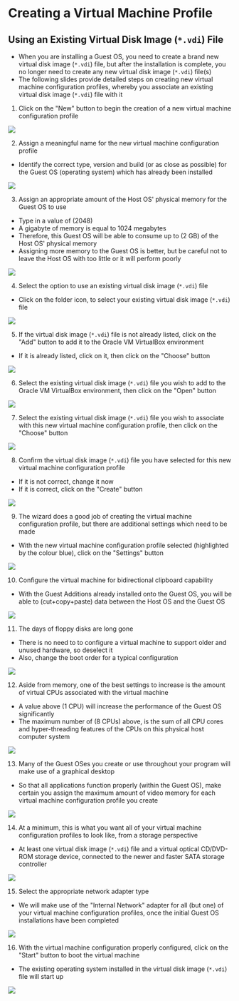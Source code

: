 # Creating a Virtual Machine Profile

## Using an Existing Virtual Disk Image (`*.vdi`) File

- When you are installing a Guest OS, you need to create a brand new virtual
  disk image (`*.vdi`) file, but after the installation is complete, you no
  longer need to create any new virtual disk image (`*.vdi`) file(s)
- The following slides provide detailed steps on creating new virtual machine
  configuration profiles, whereby you associate an existing virtual disk image
  (`*.vdi`) file with it

1. Click on the "New" button to begin the creation of a new virtual machine
   configuration profile

![](../../images/1/7.img-1.webp)

2. Assign a meaningful name for the new virtual machine configuration profile

- Identify the correct type, version and build (or as close as possible) for the
  Guest OS (operating system) which has already been installed

![](../../images/1/7.img-2.webp)

3. Assign an appropriate amount of the Host OS' physical memory for the Guest OS
   to use

- Type in a value of (2048)
- A gigabyte of memory is equal to 1024 megabytes
- Therefore, this Guest OS will be able to consume up to (2 GB) of the Host OS'
  physical memory
- Assigning more memory to the Guest OS is better, but be careful not to leave
  the Host OS with too little or it will perform poorly

![](../../images/1/7.img-3.webp)

4. Select the option to use an existing virtual disk image (`*.vdi`) file

- Click on the folder icon, to select your existing virtual disk image (`*.vdi`)
  file

![](../../images/1/7.img-4.webp)

5. If the virtual disk image (`*.vdi`) file is not already listed, click on the
   "Add" button to add it to the Oracle VM VirtualBox environment

- If it is already listed, click on it, then click on the "Choose" button

![](../../images/1/7.img-5.webp)

6. Select the existing virtual disk image (`*.vdi`) file you wish to add to the
   Oracle VM VirtualBox environment, then click on the "Open" button

![](../../images/1/7.img-6.webp)

7. Select the existing virtual disk image (`*.vdi`) file you wish to associate
   with this new virtual machine configuration profile, then click on the
   "Choose" button

![](../../images/1/7.img-7.webp)

8. Confirm the virtual disk image (`*.vdi`) file you have selected for this new
   virtual machine configuration profile

- If it is not correct, change it now
- If it is correct, click on the "Create" button

![](../../images/1/7.img-8.webp)

9. The wizard does a good job of creating the virtual machine configuration
   profile, but there are additional settings which need to be made

- With the new virtual machine configuration profile selected (highlighted by
  the colour blue), click on the "Settings" button

![](../../images/1/7.img-9.webp)

10. Configure the virtual machine for bidirectional clipboard capability

- With the Guest Additions already installed onto the Guest OS, you will be able
  to (cut+copy+paste) data between the Host OS and the Guest OS

![](../../images/1/7.img-10.webp)

11. The days of floppy disks are long gone

- There is no need to to configure a virtual machine to support older and unused
  hardware, so deselect it
- Also, change the boot order for a typical configuration

![](../../images/1/7.img-11.webp)

12. Aside from memory, one of the best settings to increase is the amount of
    virtual CPUs associated with the virtual machine

- A value above (1 CPU) will increase the performance of the Guest OS
  significantly
- The maximum number of (8 CPUs) above, is the sum of all CPU cores and
  hyper-threading features of the CPUs on this physical host computer system

![](../../images/1/7.img-12.webp)

13. Many of the Guest OSes you create or use throughout your program will make
    use of a graphical desktop

- So that all applications function properly (within the Guest OS), make certain
  you assign the maximum amount of video memory for each virtual machine
  configuration profile you create

![](../../images/1/7.img-13.webp)

14. At a minimum, this is what you want all of your virtual machine
    configuration profiles to look like, from a storage perspective

- At least one virtual disk image (`*.vdi`) file and a virtual optical
  CD/DVD-ROM storage device, connected to the newer and faster SATA storage
  controller

![](../../images/1/7.img-14.webp)

15. Select the appropriate network adapter type

- We will make use of the "Internal Network" adapter for all (but one) of your
  virtual machine configuration profiles, once the initial Guest OS
  installations have been completed

![](../../images/1/7.img-15.webp)

16. With the virtual machine configuration properly configured, click on the
    "Start" button to boot the virtual machine

- The existing operating system installed in the virtual disk image (`*.vdi`)
  file will start up

![](../../images/1/7.img-16.webp)
